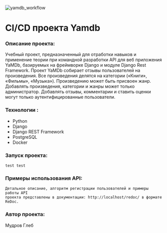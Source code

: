 ![yamdb_workflow](https://github.com/GlebMudrov/yamdb_final/actions/workflows/yamdb_workflow.yml/badge.svg)

# CI/CD проекта Yamdb

### Описание проекта:
Учебный проект, предназначенный для отработки навыков и применение теории при командной
разработки API для веб приложения YaMDb, базируемых на фреймворке Django и модуле Django Rest Framework.
Проект YaMDb собирает отзывы пользователей на произведения. Все произведения делятся на
категории («Книги», «Фильмы», «Музыка»). Произведению может быть присвоен жанр.
Добавлять произведения, категории и жанры может только администратор.
Добавлять отзывы, комментарии и ставить оценки могут только аутентифицированные пользователи.

### Технологии :
- Python
- Django
- Django REST Framework
- PostgreSQL
- Docker

### Запуск проекта:
```
test test
```

### Примеры использования API:
```
Детальное описание, алгоритм регистрации пользователей и примеры работы API 
проекта представлены в документации: http://localhost/redoc/ в формате ReDoc.
```

### Автор проекта:
Мудров Глеб